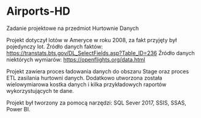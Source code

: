 # Airports-HD
Zadanie projektowe na przedmiot Hurtownie Danych 

Projekt dotyczył lotów w Ameryce w roku 2008, za fakt przyjęty był pojedynczy lot.
Źródło danych faktów: https://transtats.bts.gov/DL_SelectFields.asp?Table_ID=236
Źródło danych niektórych wymiarów: https://openflights.org/data.html

Projekt zawiera proces ładowania danych do obszaru Stage oraz proces ETL zasilania hurtowni danych. Dodatkowo utworzona została wielowymiarowa kostka danych i kilka przykładowych raportów wykorzystujących te dane. 

Projekt był tworzony za pomocą narzędzi: SQL Sever 2017, SSIS, SSAS, Power BI. 
